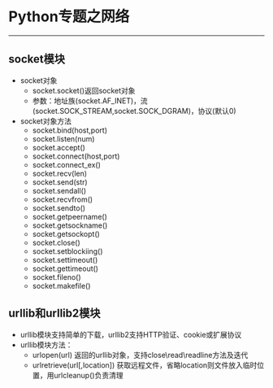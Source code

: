 # Python专题之网络
---
## socket模块
- socket对象
	- socket.socket()返回socket对象
	- 参数：地址族(socket.AF_INET)，流(socket.SOCK_STREAM,socket.SOCK_DGRAM)，协议(默认0)
- socket对象方法
	- socket.bind(host,port)
	- socket.listen(num)
	- socket.accept()
	- socket.connect(host,port)
	- socket.connect_ex()
	- socket.recv(len)
	- socket.send(str)
	- socket.sendall()
	- socket.recvfrom()
	- socket.sendto()
	- socket.getpeername()
	- socket.getsockname()
	- socket.getsockopt()
	- socket.close()
	- socket.setblockiing()
	- socket.settimeout()
	- socket.gettimeout()
	- socket.fileno()
	- socket.makefile()

## urllib和urllib2模块
- urllib模块支持简单的下载，urllib2支持HTTP验证、cookie或扩展协议
- urllib模块方法：
	- urlopen(url) 返回的urllib对象，支持close\read\readline方法及迭代
	- urlretrieve(url[,location]) 获取远程文件，省略location则文件放入临时位置，用urlcleanup()负责清理
